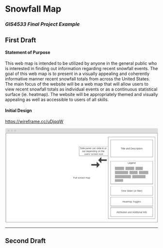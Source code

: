 # Snowfall Map

### _GIS4533 Final Project Example_

## First Draft

#### Statement of Purpose
This web map is intended to be utilized by anyone in the general public who is interested in finding out information regarding recent snowfall events. The goal of this web map is to present in a visually appealing and coherently informative manner recent snowfall totals from across the United States. The main focus of the website will be a web map that will allow users to view recent snowfall totals as individual events or as a continuous statistical surface (ie. heatmap). The website will be appropriately themed and visually appealing as well as accessible to users of all skills.

#### Initial Design
https://wireframe.cc/uDjqqW

![first draft visual](Screen%20Shot%202020-10-23%20at%207.35.25%20AM.png)

---

## Second Draft
